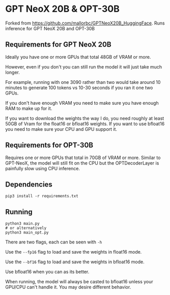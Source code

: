 # GPT NeoX 20B & OPT-30B

Forked from https://github.com/mallorbc/GPTNeoX20B_HuggingFace. Runs inference for GPT NeoX 20B and OPT-30B

## Requirements for GPT NeoX 20B

Ideally you have one or more GPUs that total 48GB of VRAM or more.

However, even if you don't you can still run the model it will just take much longer.  

For example, running with one 3090 rather than two would take around 10 minutes to generate 100 tokens vs 10-30 seconds if you ran it one two GPUs.

If you don't have enough VRAM you need to make sure you have enough RAM to make up for it.

If you want to download the weights the way I do, you need roughly at least 50GB of Vram for the float16 or bfloat16 weights. If you want to use bfloat16 you need to make sure your CPU and GPU support it.

## Requirements for OPT-30B

Requires one or more GPUs that total in 70GB of VRAM or more. Similar to GPT-NeoX, the model will still fit on the CPU but the OPTDecoderLayer is painfully slow using CPU inference.


## Dependencies
```pip3 install -r requirements.txt```


## Running
```
python3 main.py
# or alternatively
python3 main_opt.py
```


There are two flags, each can be seen with ```-h```

Use the ```--fp16``` flag to load and save the weights in float16 mode.

Use the ```--bf16``` flag to load and save the weights in bfloat16 mode.

Use bfloat16 when you can as its better.

When running, the model will always be casted to bfloat16 unless your GPU/CPU can't handle it.  You may desire different behavior.
